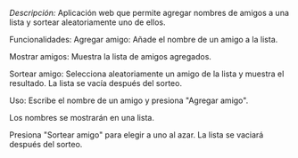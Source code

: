 <em> Descripción: </em>
Aplicación web que permite agregar nombres de amigos a una lista y sortear aleatoriamente uno de ellos.

Funcionalidades:
Agregar amigo: Añade el nombre de un amigo a la lista.

Mostrar amigos: Muestra la lista de amigos agregados.

Sortear amigo: Selecciona aleatoriamente un amigo de la lista y muestra el resultado. La lista se vacía después del sorteo.

Uso:
Escribe el nombre de un amigo y presiona "Agregar amigo".

Los nombres se mostrarán en una lista.

Presiona "Sortear amigo" para elegir a uno al azar. La lista se vaciará después del sorteo.
